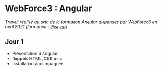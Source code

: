 # WebForce3 : Angular

*Travail réalisé au sein de la formation Angular dispensée par WebForce3 en avril 2021 (formateur : [@sqyqh](https://github.com/sqyqh)*

## Jour 1
- Présentation d'Angular
- Rappels HTML, CSS et js
- Installation accompagnée
